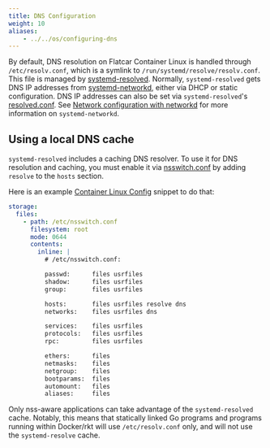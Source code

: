```yaml
---
title: DNS Configuration
weight: 10
aliases:
    - ../../os/configuring-dns
---
```


By default, DNS resolution on Flatcar Container Linux is handled through `/etc/resolv.conf`, which is a symlink to `/run/systemd/resolve/resolv.conf`. This file is managed by [systemd-resolved][systemd-resolved]. Normally, `systemd-resolved` gets DNS IP addresses from [systemd-networkd][systemd-networkd], either via DHCP or static configuration. DNS IP addresses can also be set via `systemd-resolved`'s [resolved.conf][resolved.conf]. See [Network configuration with networkd](network-config-with-networkd) for more information on `systemd-networkd`.

## Using a local DNS cache

`systemd-resolved` includes a caching DNS resolver. To use it for DNS resolution and caching, you must enable it via [nsswitch.conf][nsswitch.conf] by adding `resolve` to the `hosts` section.

Here is an example [Container Linux Config][cl-configs] snippet to do that:

```yaml
storage:
  files:
    - path: /etc/nsswitch.conf
      filesystem: root
      mode: 0644
      contents:
        inline: |
          # /etc/nsswitch.conf:

          passwd:      files usrfiles
          shadow:      files usrfiles
          group:       files usrfiles

          hosts:       files usrfiles resolve dns
          networks:    files usrfiles dns

          services:    files usrfiles
          protocols:   files usrfiles
          rpc:         files usrfiles

          ethers:      files
          netmasks:    files
          netgroup:    files
          bootparams:  files
          automount:   files
          aliases:     files
```

Only nss-aware applications can take advantage of the `systemd-resolved` cache. Notably, this means that statically linked Go programs and programs running within Docker/rkt will use `/etc/resolv.conf` only, and will not use the `systemd-resolve` cache.

[systemd-resolved]: http://www.freedesktop.org/software/systemd/man/systemd-resolved.service.html
[systemd-networkd]: http://www.freedesktop.org/software/systemd/man/systemd-networkd.service.html
[resolved.conf]: http://www.freedesktop.org/software/systemd/man/resolved.conf.html
[nsswitch.conf]: http://man7.org/linux/man-pages/man5/nsswitch.conf.5.html
[cl-configs]: provisioning
